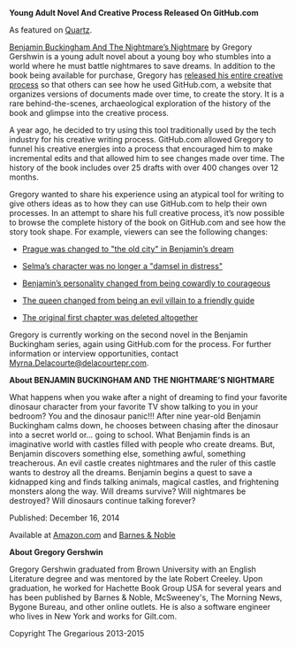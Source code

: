 **Young Adult Novel And Creative Process Released On GitHub.com**

As featured on [Quartz](http://www.qz.com/335942/an-author-used-a-tool-for-programmers-to-write-a-book/).

[Benjamin Buckingham And The Nightmare’s Nightmare](http://www.amazon.com/dp/B00QUR5386) by Gregory Gershwin is a young adult novel about a young boy who stumbles into a world where he must battle nightmares to save dreams. In addition to the book being available for purchase, Gregory has [released his entire creative process](https://github.com/gregorygershwin/Benjamin-Buckingham-And-The-Nightmares-Nightmare-Novel) so that others can see how he used GitHub.com, a website that organizes versions of documents made over time, to create the story. It is a rare behind-the-scenes, archaeological exploration of the history of the book and glimpse into the creative process.

A year ago, he decided to try using this tool traditionally used by the tech industry for his creative writing process. GitHub.com allowed Gregory to funnel his creative energies into a process that encouraged him to make incremental edits and that allowed him to see changes made over time. The history of the book includes over 25 drafts with over 400 changes over 12 months.

Gregory wanted to share his experience using an atypical tool for writing to give others ideas as to how they can use GitHub.com to help their own processes. In an attempt to share his full creative process, it’s now possible to browse the complete history of the book on GitHub.com and see how the story took shape. For example, viewers can see the following changes:

* [Prague was changed to "the old city" in Benjamin’s dream](https://github.com/gregorygershwin/Benjamin-Buckingham-And-The-Nightmares-Nightmare-Novel/commit/a859caad1cbc7c7b1ea64162ddea311d45e2be14#diff-be0a54efd104c370eb7460623bea3815L164)

* [Selma’s character was no longer a "damsel in distress"](https://github.com/gregorygershwin/Benjamin-Buckingham-And-The-Nightmares-Nightmare-Novel/commit/656bc41f080b70c66e9b219dc2b63f125b3cc66f)

* [Benjamin’s personality changed from being cowardly to courageous](https://github.com/gregorygershwin/Benjamin-Buckingham-And-The-Nightmares-Nightmare-Novel/commit/dde63f138773a3f5e7c67280479f7e7568eca578)

* [The queen changed from being an evil villain to a friendly guide](https://github.com/gregorygershwin/Benjamin-Buckingham-And-The-Nightmares-Nightmare-Novel/commit/41638c0f54d0ea525c00fc39b7186bed0d17d97a)

* [The original first chapter was deleted altogether](https://github.com/gregorygershwin/Benjamin-Buckingham-And-The-Nightmares-Nightmare-Novel/commit/5d5de86d9a1de95d05fcb6d70d6298b2c275f3dd)

Gregory is currently working on the second novel in the Benjamin Buckingham series, again using GitHub.com for the process. For further information or interview opportunities, contact Myrna.Delacourte@delacourtepr.com.

**About BENJAMIN BUCKINGHAM AND THE NIGHTMARE’S NIGHTMARE**

What happens when you wake after a night of dreaming to find your favorite dinosaur character from your favorite TV show talking to you in your bedroom? You and the dinosaur panic!!! After nine year-old Benjamin Buckingham calms down, he chooses between chasing after the dinosaur into a secret world or... going to school. What Benjamin finds is an imaginative world with castles filled with people who create dreams. But, Benjamin discovers something else, something awful, something treacherous. An evil castle creates nightmares and the ruler of this castle wants to destroy all the dreams. Benjamin begins a quest to save a kidnapped king and finds talking animals, magical castles, and frightening monsters along the way. Will dreams survive? Will nightmares be destroyed? Will dinosaurs continue talking forever?

Published: December 16, 2014

Available at [Amazon.com](http://www.amazon.com/dp/B00QUR5386) and [Barnes & Noble](http://www.barnesandnoble.com/w/benjamin-buckingham-and-the-nightmares-nightmare-gregory-mazurek/1120935329)

**About Gregory Gershwin**

Gregory Gershwin graduated from Brown University with an English Literature degree and was mentored by the late Robert Creeley. Upon graduation, he worked for Hachette Book Group USA for several years and has been published by Barnes & Noble, McSweeney's, The Morning News, Bygone Bureau, and other online outlets. He is also a software engineer who lives in New York and works for Gilt.com.

Copyright The Gregarious 2013-2015
